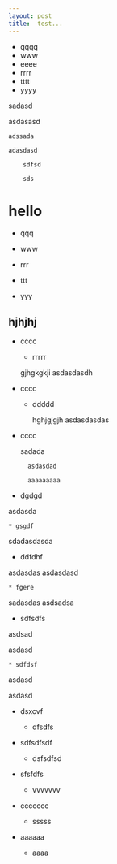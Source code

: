 ```yaml
---
layout: post
title:	test...
---
```


* qqqq
* www
* eeee
* rrrr
* tttt
* yyyy


sadasd

asdasasd

	adssada

	adasdasd

		sdfsd

		sds


# hello


* qqq

* www

* rrr

* ttt

* yyy


## hjhjhj


* cccc
	* rrrrr

	gjhgkgkji
	asdasdasdh

* cccc

	* ddddd

		hghjgjgjh
		asdasdasdas

* cccc

	sadada

		asdasdad

		aaaaaaaaa



* dgdgd

asdasda

	* gsgdf

sdadasdasda

* ddfdhf

asdasdas
asdasdasd

	* fgere

sadasdas
asdsadsa

* sdfsdfs

asdsad

asdasd

	* sdfdsf

asdasd

asdasd

* dsxcvf

	* dfsdfs

* sdfsdfsdf

	* dsfsdfsd

* sfsfdfs

	* vvvvvvv

* ccccccc

	* sssss

* aaaaaa

	* aaaa

